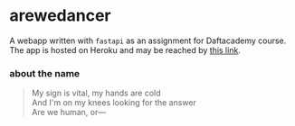 # arewedancer

A webapp written with `fastapi` as an assignment for Daftacademy course.
The app is hosted on Heroku and may be reached by [this link](https://arewedancer.herokuapp.com/).

### about the name

> My sign is vital, my hands are cold\
> And I'm on my knees looking for the answer\
> Are we human, or&mdash;